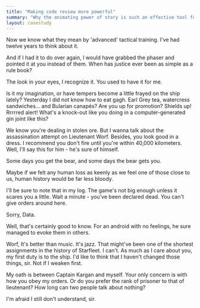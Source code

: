 ```yaml
---
title: "Making code review more powerful"
summary: "Why the animating power of story is such an effective tool for helping new users succeed."
layout: casestudy
---
```


Now we know what they mean by 'advanced' tactical training. I've had twelve years to think about it.

And if I had it to do over again, I would have grabbed the phaser and pointed it at you instead of them. When has justice ever been as simple as a rule book?

The look in your eyes, I recognize it. You used to have it for me.

Is it my imagination, or have tempers become a little frayed on the ship lately? Yesterday I did not know how to eat gagh. Earl Grey tea, watercress sandwiches... and Bularian canapés? Are you up for promotion? Shields up! Rrrrred alert! What's a knock-out like you doing in a computer-generated gin joint like this?

We know you're dealing in stolen ore. But I wanna talk about the assassination attempt on Lieutenant Worf. Besides, you look good in a dress. I recommend you don't fire until you're within 40,000 kilometers. Well, I'll say this for him - he's sure of himself.

Some days you get the bear, and some days the bear gets you.

Maybe if we felt any human loss as keenly as we feel one of those close to us, human history would be far less bloody.

I'll be sure to note that in my log. The game's not big enough unless it scares you a little. Wait a minute - you've been declared dead. You can't give orders around here.

Sorry, Data.

Well, that's certainly good to know. For an android with no feelings, he sure managed to evoke them in others.

Worf, It's better than music. It's jazz. That might've been one of the shortest assignments in the history of Starfleet. I can't. As much as I care about you, my first duty is to the ship. I'd like to think that I haven't changed those things, sir. Not if I weaken first.

My oath is between Captain Kargan and myself. Your only concern is with how you obey my orders. Or do you prefer the rank of prisoner to that of lieutenant? How long can two people talk about nothing?

I'm afraid I still don't understand, sir.

